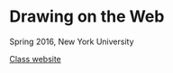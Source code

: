 # Drawing on the Web
Spring 2016, New York University

[Class website](http://cs.nyu.edu/courses/spring16/CSCI-UA.0380-002/)